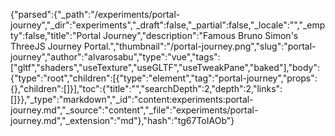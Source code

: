{"parsed":{"_path":"/experiments/portal-journey","_dir":"experiments","_draft":false,"_partial":false,"_locale":"","_empty":false,"title":"Portal Journey","description":"Famous Bruno Simon's ThreeJS Journey Portal.","thumbnail":"/portal-journey.png","slug":"portal-journey","author":"alvarosabu","type":"vue","tags":["gltf","shaders","useTexture","useGLTF","useTweakPane","baked"],"body":{"type":"root","children":[{"type":"element","tag":"portal-journey","props":{},"children":[]}],"toc":{"title":"","searchDepth":2,"depth":2,"links":[]}},"_type":"markdown","_id":"content:experiments:portal-journey.md","_source":"content","_file":"experiments/portal-journey.md","_extension":"md"},"hash":"tg67ToIAOb"}